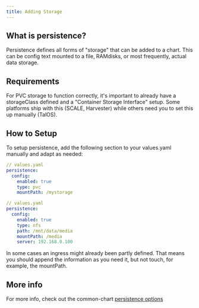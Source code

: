 ```yaml
---
title: Adding Storage
---
```


## What is persistence?

Persistence defines all forms of "storage" that can be added to a chart. This can be config text mounted to a file, RAMdisks, or most frequently, actual data storage.

## Requirements

For PVC storage to function correctly, it's important to already have a storageClass defined and a "Container Storage Interface" setup. Some platforms ship with this (SCALE, Harvester) while others need you to set this up manually (TalOS).

## How to Setup

To setup persistence, add the following section to your values.yaml manually and adapt as needed:

```yaml
// values.yaml
persistence:
  config:
    enabled: true
    type: pvc
    mountPath: /mystorage
```

```yaml
// values.yaml
persistence:
  config:
    enabled: true
    type: nfs
    path: /mnt/data/media
    mountPath: /media
    server: 192.168.0.100
```

In some cases an ingress might already been partly defined. That means you should append the information as you need it, but not touch, for example, the mountPath.

## More info

For more info, check out the common-chart [persistence options](/common/persistence/)
